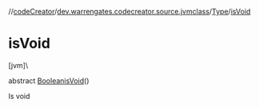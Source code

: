 //[codeCreator](../../../index.md)/[dev.warrengates.codecreator.source.jvmclass](../index.md)/[Type](index.md)/[isVoid](is-void.md)

# isVoid

[jvm]\

abstract [Boolean](https://docs.oracle.com/javase/8/docs/api/java/lang/Boolean.html)[isVoid](is-void.md)()

Is void
